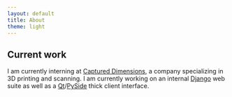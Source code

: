 ```yaml
---
layout: default
title: About
theme: light
---
```

<section>

## Current work

I am currently interning at [Captured Dimensions][1], a company specializing in 3D printing and scanning. I am currently working on an internal [Django][2] web suite as well as a [Qt][3]/[PySide][4] thick client interface.

[1]: http://captureddimensions.com/
[2]: https://www.djangoproject.com/
[3]: http://qt-project.org/
[4]: http://qt-project.org/wiki/PySide

</section>